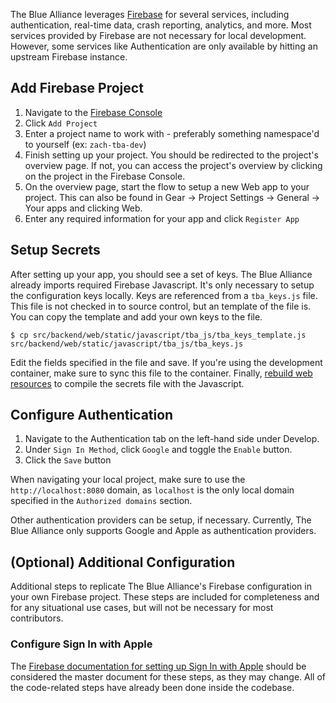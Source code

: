 The Blue Alliance leverages [Firebase](https://firebase.google.com/) for several services, including authentication, real-time data, crash reporting, analytics, and more. Most services provided by Firebase are not necessary for local development. However, some services like Authentication are only available by hitting an upstream Firebase instance.

## Add Firebase Project
1. Navigate to the [Firebase Console](https://console.firebase.google.com/)
2. Click `Add Project`
3. Enter a project name to work with - preferably something namespace'd to yourself (ex: `zach-tba-dev`)
4. Finish setting up your project. You should be redirected to the project's overview page. If not, you can access the project's overview by clicking on the project in the Firebase Console.
5. On the overview page, start the flow to setup a new Web app to your project. This can also be found in Gear -> Project Settings -> General -> Your apps and clicking Web.
6. Enter any required information for your app and click `Register App`

## Setup Secrets
After setting up your app, you should see a set of keys. The Blue Alliance already imports required Firebase Javascript. It's only necessary to setup the configuration keys locally. Keys are referenced from a `tba_keys.js` file. This file is not checked in to source control, but an template of the file is. You can copy the template and add your own keys to the file.

```
$ cp src/backend/web/static/javascript/tba_js/tba_keys_template.js src/backend/web/static/javascript/tba_js/tba_keys.js
```

Edit the fields specified in the file and save. If you're using the development container, make sure to sync this file to the container. Finally, [rebuild web resources](https://github.com/the-blue-alliance/the-blue-alliance/wiki/Development-Runbook#rebuilding-web-resources-javascript-css-etc) to compile the secrets file with the Javascript.

## Configure Authentication

1. Navigate to the Authentication tab on the left-hand side under Develop.
2. Under `Sign In Method`, click `Google` and toggle the `Enable` button.
3. Click the `Save` button

When navigating your local project, make sure to use the `http://localhost:8080` domain, as `localhost` is the only local domain specified in the `Authorized domains` section.

Other authentication providers can be setup, if necessary. Currently, The Blue Alliance only supports Google and Apple as authentication providers.

## (Optional) Additional Configuration

Additional steps to replicate The Blue Alliance's Firebase configuration in your own Firebase project. These steps are included for completeness and for any situational use cases, but will not be necessary for most contributors.

### Configure Sign In with Apple

The [Firebase documentation for setting up Sign In with Apple](https://firebase.google.com/docs/auth/web/apple) should be considered the master document for these steps, as they may change. All of the code-related steps have already been done inside the codebase.